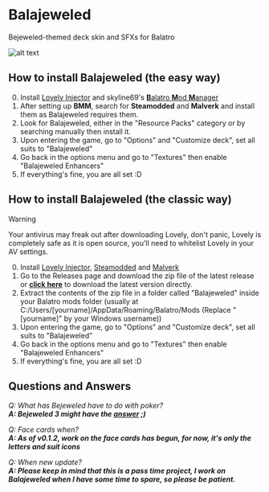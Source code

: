 # Balajeweled
Bejeweled-themed deck skin and SFXs for Balatro

![alt text](https://i.imgur.com/I6eynNz.png)


## How to install Balajeweled (the easy way)
0. Install [Lovely Injector](https://github.com/ethangreen-dev/lovely-injector) and skyline69's [**B**alatro **M**od **M**anager](https://github.com/skyline69/balatro-mod-manager)
1. After setting up **BMM**, search for **Steamodded** and **Malverk** and install them as Balajeweled requires them.
2. Look for Balajeweled, either in the "Resource Packs" category or by searching manually then install it.
3. Upon entering the game, go to "Options" and "Customize deck", set all suits to "Balajeweled"
4. Go back in the options menu and go to "Textures" then enable "Balajeweled Enhancers"
5. If everything's fine, you are all set :D

## How to install Balajeweled (the classic way)

> [!WARNING]
> Your antivirus may freak out after downloading Lovely, don't panic, Lovely is completely safe as it is open source, you'll need to whitelist Lovely in your AV settings.

0. Install [Lovely Injector](https://github.com/ethangreen-dev/lovely-injector), [Steamodded](https://github.com/Steamodded/smods) and [Malverk](https://github.com/Eremel/Malverk)
1. Go to the Releases page and download the zip file of the latest release or **[click here](https://github.com/ARandomTank7/Balajeweled/releases/latest/download/Balajeweled.zip)** to download the latest version directly.
2. Extract the contents of the zip file in a folder called "Balajeweled" inside your Balatro mods folder (usually at C:/Users/[yourname]/AppData/Roaming/Balatro/Mods (Replace "[yourname]" by your Windows username))
3. Upon entering the game, go to "Options" and "Customize deck", set all suits to "Balajeweled"
4. Go back in the options menu and go to "Textures" then enable "Balajeweled Enhancers"
5. If everything's fine, you are all set :D


## Questions and Answers
*Q: What has Bejeweled have to do with poker?*  
***A: Bejeweled 3 might have the [answer](https://bejeweled.fandom.com/wiki/Poker_(game_mode)) ;)***

*Q: Face cards when?*  
***A: As of v0.1.2, work on the face cards has begun, for now, it's only the letters and suit icons***

*Q: When new update?*  
***A: Please keep in mind that this is a pass time project, I work on Balajeweled when I have some time to spare, so please be patient.***
